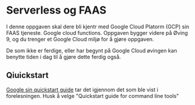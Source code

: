 # Serverless og FAAS

I denne oppgaven skal dere bli kjentr med Google Cloud Platorm (GCP) sin FAAS tjeneste. Google cloud functions. Oppgaven bygger videre på Øving 9, og du trenger et Google Cloud miljø for å gjøre oppgaven. 

De som ikke er ferdige, eller har begynt på Google Cloud øvingen kan benytte tiden i dag til å gjøre dette ferdig også. 

## Qiuickstart 

[Google sin quickstart guide](https://cloud.google.com/functions/docs/quickstart) tar det igjennom det som ble vist i forelesningen. Husk å velge "Quickstart guide for command line tools"

